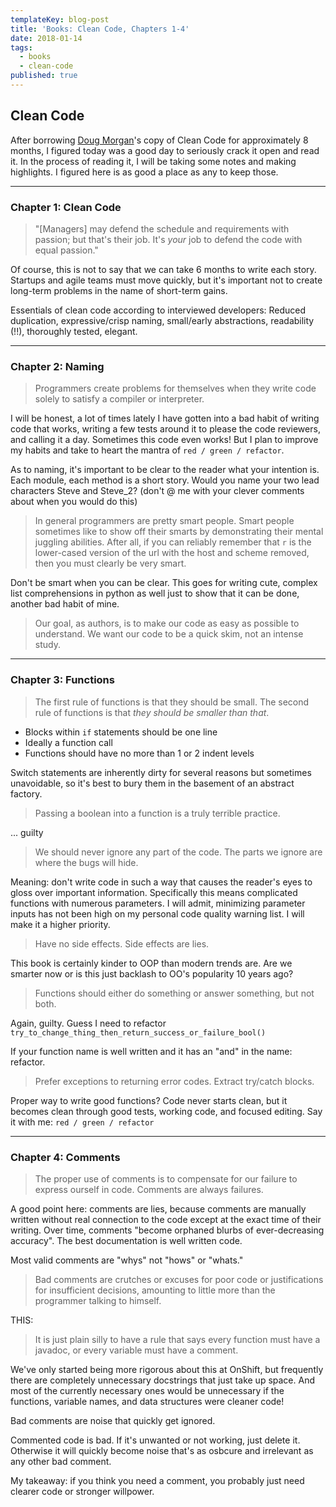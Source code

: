 ```yaml
---
templateKey: blog-post
title: 'Books: Clean Code, Chapters 1-4'
date: 2018-01-14
tags:
  - books
  - clean-code
published: true
---
```


## Clean Code

After borrowing [Doug Morgan](https://www.twitter.com/dougmorganCLE)'s copy of Clean Code for approximately 8 months, I figured today was a good day to seriously crack it open and read it. In the process of reading it, I will be taking some notes and making highlights. I figured here is as good a place as any to keep those.

---

### Chapter 1: Clean Code

> "[Managers] may defend the schedule and requirements with passion; but that's their job. It's _your_ job to defend the code with equal passion."

Of course, this is not to say that we can take 6 months to write each story. Startups and agile teams must move quickly, but it's important not to create long-term problems in the name of short-term gains.

Essentials of clean code according to interviewed developers: Reduced duplication, expressive/crisp naming, small/early abstractions, readability (!!), thoroughly tested, elegant.

---

### Chapter 2: Naming

> Programmers create problems for themselves when they write code solely to satisfy a compiler or interpreter.

I will be honest, a lot of times lately I have gotten into a bad habit of writing code that works, writing a few tests around it to please the code reviewers, and calling it a day. Sometimes this code even works! But I plan to improve my habits and take to heart the mantra of `red / green / refactor`.

As to naming, it's important to be clear to the reader what your intention is. Each module, each method is a short story. Would you name your two lead characters Steve and Steve_2? (don't @ me with your clever comments about when you would do this)

> In general programmers are pretty smart people. Smart people sometimes like to show off their smarts by demonstrating their mental juggling abilities. After all, if you can reliably remember that `r` is the lower-cased version of the url with the host and scheme removed, then you must clearly be very smart.

Don't be smart when you can be clear. This goes for writing cute, complex list comprehensions in python as well just to show that it can be done, another bad habit of mine.

> Our goal, as authors, is to make our code as easy as possible to understand. We want our code to be a quick skim, not an intense study.

---

### Chapter 3: Functions

> The first rule of functions is that they should be small. The second rule of functions is that _they should be smaller than that_.

- Blocks within `if` statements should be one line
- Ideally a function call
- Functions should have no more than 1 or 2 indent levels

Switch statements are inherently dirty for several reasons but sometimes unavoidable, so it's best to bury them in the basement of an abstract factory.

> Passing a boolean into a function is a truly terrible practice.

... guilty

> We should never ignore any part of the code. The parts we ignore are where the bugs will hide.

Meaning: don't write code in such a way that causes the reader's eyes to gloss over important information. Specifically this means complicated functions with numerous parameters. I will admit, minimizing parameter inputs has not been high on my personal code quality warning list. I will make it a higher priority.

> Have no side effects. Side effects are lies.

This book is certainly kinder to OOP than modern trends are. Are we smarter now or is this just backlash to OO's popularity 10 years ago?

> Functions should either do something or answer something, but not both.

Again, guilty. Guess I need to refactor `try_to_change_thing_then_return_success_or_failure_bool()`

If your function name is well written and it has an "and" in the name: refactor.

> Prefer exceptions to returning error codes. Extract try/catch blocks.

Proper way to write good functions? Code never starts clean, but it becomes clean through good tests, working code, and focused editing. Say it with me: `red / green / refactor`

---

### Chapter 4: Comments

> The proper use of comments is to compensate for our failure to express ourself in code. Comments are always failures.

A good point here: comments are lies, because comments are manually written without real connection to the code except at the exact time of their writing. Over time, comments "become orphaned blurbs of ever-decreasing accuracy". The best documentation is well written code.

Most valid comments are "whys" not "hows" or "whats."

> Bad comments are crutches or excuses for poor code or justifications for insufficient decisions, amounting to little more than the programmer talking to himself.

THIS:

> It is just plain silly to have a rule that says every function must have a javadoc, or every variable must have a comment.

We've only started being more rigorous about this at OnShift, but frequently there are completely unnecessary docstrings that just take up space. And most of the currently necessary ones would be unnecessary if the functions, variable names, and data structures were cleaner code!

Bad comments are noise that quickly get ignored.

Commented code is bad. If it's unwanted or not working, just delete it. Otherwise it will quickly become noise that's as osbcure and irrelevant as any other bad comment.

My takeaway: if you think you need a comment, you probably just need clearer code or stronger willpower.
